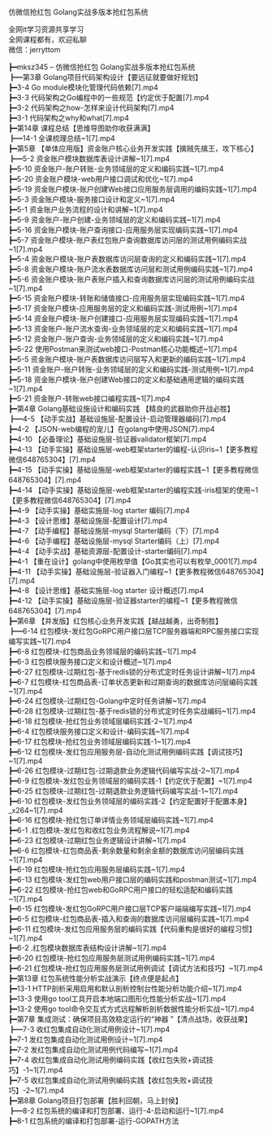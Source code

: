 仿微信抢红包 Golang实战多版本抢红包系统

全网it学习资源共享学习<br>全网课程都有，欢迎私聊<br>微信：jerryttom<br>

┣━mksz345 – 仿微信抢红包 Golang实战多版本抢红包系统<br> ┣━第3章 Golang项目代码架构设计【要远征就要做好规划】<br> ┣━3-4 Go module模块化管理代码依赖[7].mp4<br> ┣━3-3 代码架构之Go编程中的一些规范【约定优于配置[7].mp4<br> ┣━3-2 代码架构之how-怎样来设计代码架构[7].mp4<br> ┣━3-1 代码架构之why和what[7].mp4<br> ┣━第14章 课程总结【思维导图助你收获满满】<br> ┣━14-1 全课梳理总结~1[7].mp4<br> ┣━第5章 【单体应用版】资金账户核心业务开发实践【擒贼先擒王，攻下核心】<br> ┣━5-2 资金账户模块数据库表设计讲解~1[7].mp4<br> ┣━5-10 资金账户-账户转账-业务领域层的定义和编码实践~1[7].mp4<br> ┣━5-20 资金账户模块-web用户接口调试和优化~1[7].mp4<br> ┣━5-19 资金账户模块-账户创建Web接口应用服务层调用的编码实践~1[7].mp4<br> ┣━5-3 资金账户模块-服务接口设计和定义~1[7].mp4<br> ┣━5-1 资金账户业务流程的设计和讲解~1[7].mp4<br> ┣━5-9 资金账户-账户创建-业务领域层的定义和编码实践~1[7].mp4<br> ┣━5-16 资金账户模块-账户查询接口-应用服务层实现编码实践~1[7].mp4<br> ┣━5-7 资金账户模块-账户表红包账户查询数据库访问层的测试用例编码实战~1[7].mp4<br> ┣━5-4 资金账户模块-账户表数据库访问层查询的定义和编码实践~1[7].mp4<br> ┣━5-8 资金账户模块-账户流水表数据库访问层和测试用例编码实践~1[7].mp4<br> ┣━5-6 资金账户模块-账户表账户插入和查询数据库访问层的测试用例编码实战~1[7].mp4<br> ┣━5-15 资金账户模块-转账和储值接口-应用服务层实现编码实践~1[7].mp4<br> ┣━5-17 资金账户模块-应用服务层的定义和编码实践-测试用例~1[7].mp4<br> ┣━5-14 资金账户模块-账户创建接口-应用服务层实现编码实践~1[7].mp4<br> ┣━5-13 资金账户-账户流水查询-业务领域层的定义和编码实践~1[7].mp4<br> ┣━5-12 资金账户-账户查询-业务领域层的定义和编码实践~1[7].mp4<br> ┣━5-22 使用Postman来测试web接口-Postman核心功能概述~1[7].mp4<br> ┣━5-5 资金账户模块-账户表数据库访问层写入和更新的编码实践~1[7].mp4<br> ┣━5-11 资金账户-账户转账-业务领域层的定义和编码实践-测试用例~1[7].mp4<br> ┣━5-18 资金账户模块-账户创建Web接口的定义和基础通用逻辑的编码实践~1[7].mp4<br> ┣━5-21 资金账户-转账web接口编程实践~1[7].mp4<br> ┣━第4章 Golang基础设施设计和编码实践 【精良的武器助你开战必胜】<br> ┣━4-5 【动手实战】基础设施层-配置设计-启动管理器编码[7].mp4<br> ┣━4-2 【JSON-web编程的宠儿】在golang中使用JSON[7].mp4<br> ┣━4-10 【必备理论】基础设施层-验证器validator框架[7].mp4<br> ┣━4-13 【动手实操】基础设施层-web框架starter的编程-认识iris~1【更多教程微信648765304】[7].mp4<br> ┣━4-15 【动手实操】基础设施层-web框架starter的编程实践~1【更多教程微信648765304】[7].mp4<br> ┣━4-14 【动手实操】基础设施层-web框架starter的编程实践-iris框架的使用~1【更多教程微信648765304】[7].mp4<br> ┣━4-9 【动手实操】基础实施层-log starter 编码[7].mp4<br> ┣━4-3 【设计思维】基础设施层-配置设计[7].mp4<br> ┣━4-7 【动手编程】基础设施层-mysql Starter编码（下）[7].mp4<br> ┣━4-6 【动手编程】基础设施层-mysql Starter编码（上）[7].mp4<br> ┣━4-4 【动手实战】基础资源层-配置设计-starter编码[7].mp4<br> ┣━4-1 【重在设计】golang中使用枚举值【Go其实也可以有枚举_0001[7].mp4<br> ┣━4-11 【动手实操】基础设施层-验证器入门编程~1【更多教程微信648765304】[7].mp4<br> ┣━4-8 【设计思维】基础实施层-log starter 设计概述[7].mp4<br> ┣━4-12 【动手实操】基础设施层-验证器starter的编程~1【更多教程微信648765304】[7].mp4<br> ┣━第6章 【并发版】红包核心业务开发实践【越战越勇，出奇制胜】<br> ┣━6-14 红包模块-发红包GoRPC用户接口层TCP服务器端和RPC服务接口实现编写实践~1[7].mp4<br> ┣━6-8 红包模块-红包商品业务领域层的编码实践~1[7].mp4<br> ┣━6-3 红包模块服务接口定义和设计概述~1[7].mp4<br> ┣━6-27 红包模块-过期红包-基于redis锁的分布式定时任务设计讲解~1[7].mp4<br> ┣━6-7 红包模块-红包商品表-订单状态更新和过期查询的数据库访问层编码实践~1[7].mp4<br> ┣━6-24 红包模块-过期红包-Golang中定时任务讲解~1[7].mp4<br> ┣━6-28 红包模块-过期红包-基于redis锁的分布式定时任务实战编码~1[7].mp4<br> ┣━6-18 红包模块-抢红包业务领域层编码实践-2~1[7].mp4<br> ┣━6-4 红包模块服务接口定义和设计-编码实践~1[7].mp4<br> ┣━6-17 红包模块-抢红包业务领域层编码实践-1~1[7].mp4<br> ┣━6-12 红包模块-发红包应用服务层-自动化测试用例编码实践【调试技巧】~1[7].mp4<br> ┣━6-26 红包模块-过期红包-过期退款业务逻辑代码编写实战-2~1[7].mp4<br> ┣━6-9 红包模块-发红包业务领域层的编码实践-1【约定优于配置】~1[7].mp4<br> ┣━6-25 红包模块-过期红包-过期退款业务逻辑代码编写实战-1~1[7].mp4<br> ┣━6-10 红包模块-发红包业务领域层的编码实践-2【约定配置好于配置本身】_x264~1[7].mp4<br> ┣━6-16 红包模块-抢红包订单详情业务领域层编码实践~1[7].mp4<br> ┣━6-1 .红包模块-发红包和收红包业务流程解说~1[7].mp4<br> ┣━6-23 红包模块-过期红包业务逻辑设计讲解~1[7].mp4<br> ┣━6-6 红包模块-红包商品表-剩余数量和剩余金额的数据库访问层编码实践~1[7].mp4<br> ┣━6-19 红包模块-抢红包应用服务层编码实践~1[7].mp4<br> ┣━6-13 红包模块-发红包web用户接口层的编码实践和postman测试~1[7].mp4<br> ┣━6-22 红包模块-抢红包web和GoRPC用户接口的轻松适配和编码实践~1[7].mp4<br> ┣━6-15 红包模块-发红包GoRPC用户接口层TCP客户端端编写实践~1[7].mp4<br> ┣━6-5 红包模块-红包商品表-插入和查询的数据库访问层编码实践~1[7].mp4<br> ┣━6-11 红包模块-发红包应用服务层的编码实践【代码重构是很好的编程习惯】~1[7].mp4<br> ┣━6-2 .红包模块数据库表结构设计讲解~1[7].mp4<br> ┣━6-20 红包模块-抢红包应用服务层测试用例编码实践~1[7].mp4<br> ┣━6-21 红包模块-抢红包应用服务层测试用例调试【调试方法和技巧】~1[7].mp4<br> ┣━第13章 红包系统性能分析实战演示【终点便是起点】<br> ┣━13-1 HTTP剖析采用启用和默认剖析控制台性能分析功能介绍~1[7].mp4<br> ┣━13-3 使用go tool工具开启本地端口图形化性能分析实战~1[7].mp4<br> ┣━13-2 使用go tool命令交互式方式远程解析剖析数据性能分析实战~1[7].mp4<br> ┣━第7章 集成测试：确保项目高效稳定运行的“神器 ”【清点战场，收获战果】<br> ┣━7-3 收红包集成自动化测试用例设计~1[7].mp4<br> ┣━7-1 发红包集成自动化测试用例设计~1[7].mp4<br> ┣━7-2 发红包集成自动化测试用例代码编写~1[7].mp4<br> ┣━7-4 收红包集成自动化测试用例编码实践【收红包失败+调试技巧】-1~1[7].mp4<br> ┣━7-5 收红包集成自动化测试用例编码实践【收红包失败+调试技巧】-2~1[7].mp4<br> ┣━第8章 Golang项目打包部署【胜利回朝，马上封侯】<br> ┣━8-2 红包系统的编译和打包部署、运行-4-启动和运行~1[7].mp4<br> ┣━8-1 红包系统的编译和打包部署-运行-GOPATH方法